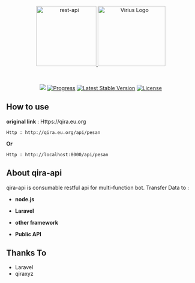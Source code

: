 <p align="center"><a href="http://virius.eu.org" target="_blank">
    <img src="https://era86.github.io/assets/images/posts/api.png" with="180" height="160" alt="rest-api">   
    <img src="https://i.ibb.co/gt8XvvN/logo-viriustrade.png" width="180" height="160" alt="Virius Logo"> </a></p>
<br>
<p align="center">
<a href="https://github.com/qiraxyz"><img src="https://img.shields.io/badge/made--by-qiraxyz-yellow"></a>
<a href="https://github.com/qiraxyz/qira-api/blob/main/README.md"><img src="https://img.shields.io/badge/status-progress-brightgreen" alt="Progress"></a>
<a href="https://github.com/qiraxyz/qira-api/releases"><img src="https://img.shields.io/badge/version-1.0.1-blue" alt="Latest Stable Version"></a>
<a href="https://github.com/qiraxyz/qira-api/blob/main/LICENSE"><img src="https://img.shields.io/badge/license-Apache%202.0-green" alt="License"></a>
</p>


## How to use

**original link** : Https://qira.eu.org

```
Http : http://qira.eu.org/api/pesan
```
**Or**
```
Http : http://localhost:8000/api/pesan
```

## About qira-api

qira-api is consumable restful api for multi-function bot. Transfer Data to :

- **node.js**

- **Laravel**

- **other framework**

- **Public API**


## Thanks To

- Laravel
- qiraxyz
